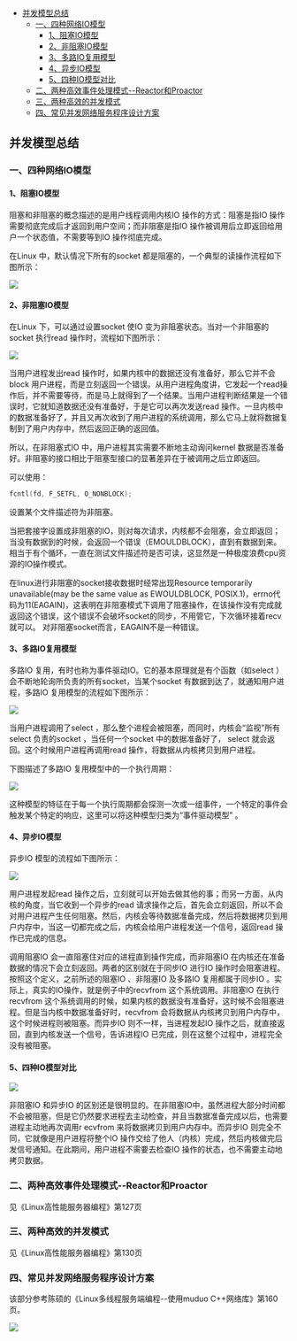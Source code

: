 <!-- START doctoc generated TOC please keep comment here to allow auto update -->
<!-- DON'T EDIT THIS SECTION, INSTEAD RE-RUN doctoc TO UPDATE -->

- [并发模型总结](#%E5%B9%B6%E5%8F%91%E6%A8%A1%E5%9E%8B%E6%80%BB%E7%BB%93)
  - [一、四种网络IO模型](#%E4%B8%80%E5%9B%9B%E7%A7%8D%E7%BD%91%E7%BB%9Cio%E6%A8%A1%E5%9E%8B)
    - [1、阻塞IO模型](#1%E9%98%BB%E5%A1%9Eio%E6%A8%A1%E5%9E%8B)
    - [2、非阻塞IO模型](#2%E9%9D%9E%E9%98%BB%E5%A1%9Eio%E6%A8%A1%E5%9E%8B)
    - [3、多路IO复用模型](#3%E5%A4%9A%E8%B7%AFio%E5%A4%8D%E7%94%A8%E6%A8%A1%E5%9E%8B)
    - [4、异步IO模型](#4%E5%BC%82%E6%AD%A5io%E6%A8%A1%E5%9E%8B)
    - [5、四种IO模型对比](#5%E5%9B%9B%E7%A7%8Dio%E6%A8%A1%E5%9E%8B%E5%AF%B9%E6%AF%94)
  - [二、两种高效事件处理模式--Reactor和Proactor](#%E4%BA%8C%E4%B8%A4%E7%A7%8D%E9%AB%98%E6%95%88%E4%BA%8B%E4%BB%B6%E5%A4%84%E7%90%86%E6%A8%A1%E5%BC%8F--reactor%E5%92%8Cproactor)
  - [三、两种高效的并发模式](#%E4%B8%89%E4%B8%A4%E7%A7%8D%E9%AB%98%E6%95%88%E7%9A%84%E5%B9%B6%E5%8F%91%E6%A8%A1%E5%BC%8F)
  - [四、常见并发网络服务程序设计方案](#%E5%9B%9B%E5%B8%B8%E8%A7%81%E5%B9%B6%E5%8F%91%E7%BD%91%E7%BB%9C%E6%9C%8D%E5%8A%A1%E7%A8%8B%E5%BA%8F%E8%AE%BE%E8%AE%A1%E6%96%B9%E6%A1%88)

<!-- END doctoc generated TOC please keep comment here to allow auto update -->

## 并发模型总结

### 一、四种网络IO模型
#### 1、阻塞IO模型

阻塞和非阻塞的概念描述的是用户线程调用内核IO 操作的方式：阻塞是指IO 操作需要彻底完成后才返回到用户空间；而非阻塞是指IO 操作被调用后立即返回给用户一个状态值，不需要等到IO 操作彻底完成。

在Linux 中，默认情况下所有的socket 都是阻塞的，一个典型的读操作流程如下图所示：

![](./img/blockio.png)

#### 2、非阻塞IO模型

在Linux 下，可以通过设置socket 使IO 变为非阻塞状态。当对一个非阻塞的socket 执行read 操作时，流程如下图所示：

![](./img/noblockio.png)

当用户进程发出read 操作时，如果内核中的数据还没有准备好，那么它并不会block 用户进程，而是立刻返回一个错误。从用户进程角度讲，它发起一个read操作后，并不需要等待，而是马上就得到了一个结果。当用户进程判断结果是一个错误时，它就知道数据还没有准备好，于是它可以再次发送read 操作。一旦内核中的数据准备好了，并且又再次收到了用户进程的系统调用，那么它马上就将数据复制到了用户内存中，然后返回正确的返回值。

所以，在非阻塞式IO 中，用户进程其实需要不断地主动询问kernel 数据是否准备好。非阻塞的接口相比于阻塞型接口的显著差异在于被调用之后立即返回。

可以使用：
```c
fcntl(fd, F_SETFL, O_NONBLOCK);
```
设置某个文件描述符为非阻塞。

当把套接字设置成非阻塞的IO，则对每次请求，内核都不会阻塞，会立即返回；当没有数据到的时候，会返回一个错误（EMOULDBLOCK），直到有数据到来。相当于有个循环，一直在测试文件描述符是否可读，这显然是一种极度浪费cpu资源的IO操作模式。

在linux进行非阻塞的socket接收数据时经常出现Resource temporarily unavailable(may be the same value as EWOULDBLOCK, POSIX.1)，errno代码为11(EAGAIN)，这表明在非阻塞模式下调用了阻塞操作，在该操作没有完成就返回这个错误，这个错误不会破坏socket的同步，不用管它，下次循环接着recv就可以。 对非阻塞socket而言，EAGAIN不是一种错误。

#### 3、多路IO复用模型

多路IO 复用，有时也称为事件驱动IO。它的基本原理就是有个函数（如select ）会不断地轮询所负责的所有socket，当某个socket 有数据到达了，就通知用户进程，多路IO 复用模型的流程如下图所示：

![](./img/mulio.png)

当用户进程调用了select ，那么整个进程会被阻塞，而同时，内核会“监视”所有select 负责的socket ，当任何一个socket 中的数据准备好了， select 就会返回。这个时候用户进程再调用read 操作，将数据从内核拷贝到用户进程。

下图描述了多路IO 复用模型中的一个执行周期：

![](./img/mulio2.png)

这种模型的特征在于每一个执行周期都会探测一次或一组事件，一个特定的事件会触发某个特定的响应，这里可以将这种模型归类为“事件驱动模型” 。

#### 4、异步IO模型

异步IO 模型的流程如下图所示：

![](./img/aio.png)

用户进程发起read 操作之后，立刻就可以开始去做其他的事；而另一方面，从内核的角度，当它收到一个异步的read 请求操作之后，首先会立刻返回，所以不会对用户进程产生任何阻塞。然后，内核会等待数据准备完成，然后将数据拷贝到用户内存中，当这一切都完成之后，内核会给用户进程发送一个信号，返回read 操作已完成的信息。

调用阻塞IO 会一直阻塞住对应的进程直到操作完成，而非阻塞IO 在内核还在准备数据的情况下会立刻返回。两者的区别就在于同步IO 进行IO 操作时会阻塞进程。按照这个定义，之前所述的阻塞IO 、非阻塞IO 及多路IO 复用都属于同步IO 。实际上，真实的IO操作，就是例子中的recvfrom 这个系统调用。非阻塞IO 在执行recvfrom 这个系统调用的时候，如果内核的数据没有准备好，这时候不会阻塞进程。但是当内核中数据准备好时，recvfrom 会将数据从内核拷贝到用户内存中，这个时候进程则被阻塞。而异步IO 则不一样，当进程发起IO 操作之后，就直接返回，直到内核发送一个信号，告诉进程IO 已完成，则在这整个过程中，进程完全没有被阻塞。

#### 5、四种IO模型对比

![](./img/io.png)

非阻塞IO 和异步IO 的区别还是很明显的。在非阻塞IO中，虽然进程大部分时间都不会被阻塞，但是它仍然要求进程去主动检查，并且当数据准备完成以后，也需要进程主动地再次调用r ecvfrom 来将数据拷贝到用户内存中。而异步IO 则完全不同，它就像是用户进程将整个IO 操作交给了他人（内核）完成，然后内核做完后发信号通知。在此期间，用户进程不需要去检查IO 操作的状态，也不需要主动地拷贝数据。

### 二、两种高效事件处理模式--Reactor和Proactor

见《Linux高性能服务器编程》第127页

### 三、两种高效的并发模式

见《Linux高性能服务器编程》第130页

### 四、常见并发网络服务程序设计方案

该部分参考陈硕的《Linux多线程服务端编程--使用muduo C++网络库》第160页。

![](./img/curr.png)

